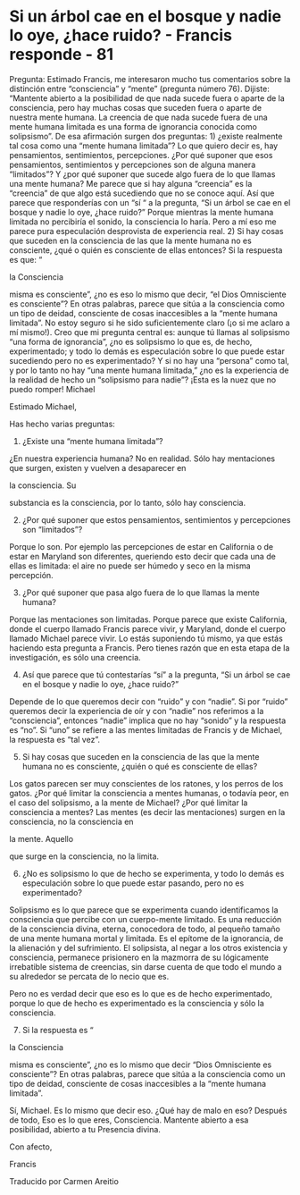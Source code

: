 # Si un árbol cae en el bosque y nadie lo oye, ¿hace ruido? - Francis responde - 81

Pregunta: Estimado Francis, me interesaron mucho tus comentarios sobre la distinción entre “consciencia” y “mente” (pregunta número 76). Dijiste: “Mantente abierto a la posibilidad de que nada sucede fuera o aparte de la consciencia, pero hay muchas cosas que suceden fuera o aparte de nuestra mente humana. La creencia de que nada sucede fuera de una mente humana limitada es una forma de ignorancia conocida como solipsismo”. De esa afirmación surgen dos preguntas: 1) ¿existe realmente tal cosa como una “mente humana limitada”? Lo que quiero decir es, hay pensamientos, sentimientos, percepciones. ¿Por qué suponer que esos pensamientos, sentimientos y percepciones son de alguna manera “limitados”? Y ¿por qué suponer que sucede algo fuera de lo que llamas una mente humana? Me parece que si hay alguna “creencia” es la “creencia” de que algo está sucediendo que no se conoce aquí. Así que parece que responderías con un “sí “ a la pregunta, “Si un árbol se cae en el bosque y nadie lo oye, ¿hace ruido?” Porque mientras la mente humana limitada no percibiría el sonido, la consciencia lo haría. Pero a mí eso me parece pura especulación desprovista de experiencia real. 2) Si hay cosas que suceden en la consciencia de las que la mente humana no es consciente, ¿qué o quién es consciente de ellas entonces? Si la respuesta es que: “ 

la Consciencia

 misma es consciente”, ¿no es eso lo mismo que decir, “el Dios Omnisciente es consciente”? En otras palabras, parece que sitúa a la consciencia como un tipo de deidad, consciente de cosas inaccesibles a la “mente humana limitada”. No estoy seguro si he sido suficientemente claro (¡o si me aclaro a mí mismo!). Creo que mi pregunta central es: aunque tú llamas al solipsismo “una forma de ignorancia”, ¿no es solipsismo lo que es, de hecho, experimentado; y todo lo demás es especulación sobre lo que puede estar sucediendo pero no es experimentado? Y si no hay una “persona” como tal, y por lo tanto no hay “una mente humana limitada,” ¿no es la experiencia de la realidad de hecho un “solipsismo para nadie”? ¡Esta es la nuez que no puedo romper! Michael

Estimado Michael,

Has hecho varias preguntas:

1. ¿Existe una “mente humana limitada”?

¿En nuestra experiencia humana? No en realidad. Sólo hay mentaciones que surgen, existen y vuelven a desaparecer en 

la consciencia. Su

 substancia es la consciencia, por lo tanto, sólo hay consciencia.

2. ¿Por qué suponer que estos pensamientos, sentimientos y percepciones son “limitados”?

Porque lo son. Por ejemplo las percepciones de estar en California o de estar en Maryland son diferentes, queriendo esto decir que cada una de ellas es limitada: el aire no puede ser húmedo y seco en la misma percepción.

3. ¿Por qué suponer que pasa algo fuera de lo que llamas la mente humana?

Porque las mentaciones son limitadas. Porque parece que existe California, donde el cuerpo llamado Francis parece vivir, y Maryland, donde el cuerpo llamado Michael parece vivir. Lo estás suponiendo tú mismo, ya que estás haciendo esta pregunta a Francis. Pero tienes razón que en esta etapa de la investigación, es sólo una creencia.

4. Así que parece que tú contestarías “sí” a la pregunta, “Si un árbol se cae en el bosque y nadie lo oye, ¿hace ruido?”

Depende de lo que queremos decir con “ruido” y con “nadie”. Si por “ruido” queremos decir la experiencia de oír y con “nadie” nos referimos a la “consciencia”, entonces “nadie” implica que no hay “sonido” y la respuesta es “no”. Si “uno” se refiere a las mentes limitadas de Francis y de Michael, la respuesta es “tal vez”.

5. Si hay cosas que suceden en la consciencia de las que la mente humana no es consciente, ¿quién o qué es consciente de ellas?

Los gatos parecen ser muy conscientes de los ratones, y los perros de los gatos. ¿Por qué limitar la consciencia a mentes humanas, o todavía peor, en el caso del solipsismo, a la mente de Michael? ¿Por qué limitar la consciencia a mentes? Las mentes (es decir las mentaciones) surgen en la consciencia, no la consciencia en 

la mente. Aquello

 que surge en la consciencia, no la limita.

6. ¿No es solipsismo lo que de hecho se experimenta, y todo lo demás es especulación sobre lo que puede estar pasando, pero no es experimentado?

Solipsismo es lo que parece que se experimenta cuando identificamos la consciencia que percibe con un cuerpo-mente limitado. Es una reducción de la consciencia divina, eterna, conocedora de todo, al pequeño tamaño de una mente humana mortal y limitada. Es el epítome de la ignorancia, de la alienación y del sufrimiento. El solipsista, al negar a los otros existencia y consciencia, permanece prisionero en la mazmorra de su lógicamente irrebatible sistema de creencias, sin darse cuenta de que todo el mundo a su alrededor se percata de lo necio que es.

Pero no es verdad decir que eso es lo que es de hecho experimentado, porque lo que de hecho es experimentado es la consciencia y sólo la consciencia.

7. Si la respuesta es “

la Consciencia

 misma es consciente”, ¿no es lo mismo que decir “Dios Omnisciente es consciente”? En otras palabras, parece que sitúa a la consciencia como un tipo de deidad, consciente de cosas inaccesibles a la “mente humana limitada”.

Sí, Michael. Es lo mismo que decir eso. ¿Qué hay de malo en eso? Después de todo, Eso es lo que eres, Consciencia. Mantente abierto a esa posibilidad, abierto a tu Presencia divina.

Con afecto, 

Francis

Traducido por Carmen Areitio

